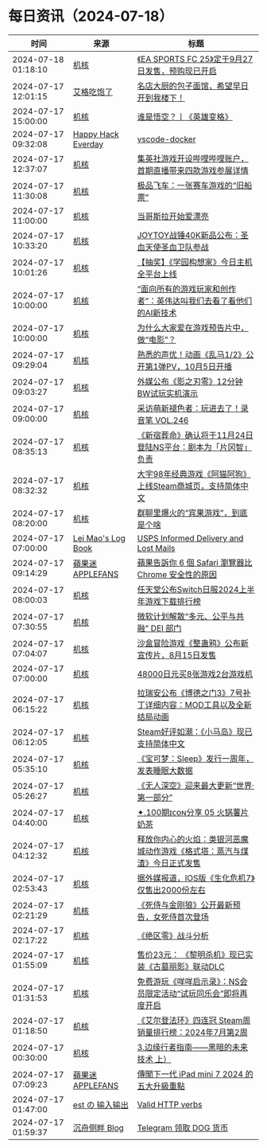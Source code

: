﻿# 每日资讯（2024-07-18）

|时间|来源|标题|
|---|---|---|
|2024-07-18 01:18:10|[机核](https://www.gcores.com/rss)|[《EA SPORTS FC 25》定于9月27日发售，预购现已开启](https://www.gcores.com/articles/185160)|
|2024-07-17 12:01:15|[艾格吃饱了](https://feedpress.me/wx-aigechibaole)|[名店大厨的包子面馆，希望早日开到我楼下！](http://mp.weixin.qq.com/s?__biz=MjM5NTYxODQyMA%3D%3D&mid=2653456267&idx=1&sn=aa8a3d8812dd14d77fe928a3073a0a1e)|
|2024-07-17 15:00:00|[机核](https://www.gcores.com/rss)|[谁是悟空？丨《英雄变格》](https://www.gcores.com/radios/184852)|
|2024-07-17 09:32:08|[Happy Hack Everday](https://blog.happyhack.io/atom.xml)|[vscode-docker](https://blog.happyhack.io/2024/07/17/vscode-docker/)|
|2024-07-17 12:37:07|[机核](https://www.gcores.com/rss)|[集英社游戏开设哔哩哔哩账户，首期直播带来四款游戏参展详情](https://www.gcores.com/articles/185146)|
|2024-07-17 11:30:08|[机核](https://www.gcores.com/rss)|[极品飞车：一张赛车游戏的“旧船票”](https://www.gcores.com/articles/185135)|
|2024-07-17 11:00:00|[机核](https://www.gcores.com/rss)|[当哥斯拉开始爱漂亮](https://www.gcores.com/videos/185119)|
|2024-07-17 10:33:20|[机核](https://www.gcores.com/rss)|[JOYTOY战锤40K新品公布：圣血天使圣血卫队参战](https://www.gcores.com/articles/185133)|
|2024-07-17 10:01:26|[机核](https://www.gcores.com/rss)|[【抽奖】《学园构想家》今日主机全平台上线](https://www.gcores.com/articles/185132)|
|2024-07-17 10:00:00|[机核](https://www.gcores.com/rss)|[“面向所有的游戏玩家和创作者”：英伟达叫我们去看了看他们的AI新技术](https://www.gcores.com/articles/185129)|
|2024-07-17 10:00:00|[机核](https://www.gcores.com/rss)|[为什么大家爱在游戏预告片中，做“电影”？](https://www.gcores.com/videos/185115)|
|2024-07-17 09:29:04|[机核](https://www.gcores.com/rss)|[熟悉的声优！动画《乱马1/2》公开第1弹PV，10月5日开播](https://www.gcores.com/articles/185131)|
|2024-07-17 09:03:27|[机核](https://www.gcores.com/rss)|[外媒公布《影之刃零》12分钟BW试玩实机演示](https://www.gcores.com/articles/185128)|
|2024-07-17 09:00:00|[机核](https://www.gcores.com/rss)|[采访萌新褪色者：玩进去了！录音笔 VOL.246](https://www.gcores.com/radios/185126)|
|2024-07-17 08:35:13|[机核](https://www.gcores.com/rss)|[《新宿葬命》确认将于11月24日登陆NS平台：剧本为「片冈智」负责](https://www.gcores.com/articles/185127)|
|2024-07-17 08:32:32|[机核](https://www.gcores.com/rss)|[大宇98年经典游戏《阿猫阿狗》上线Steam商城页，支持简体中文](https://www.gcores.com/articles/185124)|
|2024-07-17 08:20:00|[机核](https://www.gcores.com/rss)|[群聊里爆火的“宾果游戏”，到底是个啥](https://www.gcores.com/articles/184908)|
|2024-07-17 07:00:00|[Lei Mao's Log Book](https://leimao.github.io/atom.xml)|[USPS Informed Delivery and Lost Mails](https://leimao.github.io/blog/USPS-Informed-Delivery-Lost-Mails/)|
|2024-07-17 09:14:29|[蘋果迷 APPLEFANS](https://applefans.today/feed/)|[蘋果告訴你 6 個 Safari 瀏覽器比 Chrome 安全性的原因](https://applefans.today/2024-07-apple-safari-privacy-features-better-chrome/)|
|2024-07-17 08:00:03|[机核](https://www.gcores.com/rss)|[任天堂公布Switch日服2024上半年游戏下载排行榜](https://www.gcores.com/articles/185120)|
|2024-07-17 07:30:55|[机核](https://www.gcores.com/rss)|[微软计划解散“多元、公平与共融” DEI 部门](https://www.gcores.com/articles/185117)|
|2024-07-17 07:04:07|[机核](https://www.gcores.com/rss)|[沙盒冒险游戏《整蛊鸦》公布新宣传片，8月15日发售](https://www.gcores.com/articles/185114)|
|2024-07-17 07:00:00|[机核](https://www.gcores.com/rss)|[48000日元买8张游戏2台游戏机](https://www.gcores.com/videos/185097)|
|2024-07-17 06:15:22|[机核](https://www.gcores.com/rss)|[拉瑞安公布《博德之门3》7号补丁详细内容：MOD工具以及全新结局动画](https://www.gcores.com/articles/185104)|
|2024-07-17 06:12:05|[机核](https://www.gcores.com/rss)|[Steam好评如潮：《小马岛》现已支持简体中文](https://www.gcores.com/articles/185106)|
|2024-07-17 05:35:10|[机核](https://www.gcores.com/rss)|[《宝可梦：Sleep》发行一周年，发表睡眠大数据](https://www.gcores.com/articles/185101)|
|2024-07-17 05:26:27|[机核](https://www.gcores.com/rss)|[《无人深空》迎来最大更新“世界·第一部分”](https://www.gcores.com/articles/185100)|
|2024-07-17 04:40:00|[机核](https://www.gcores.com/rss)|[✦.100期ɪᴄᴏɴ分享 05 火锅薯片奶茶](https://www.gcores.com/articles/185091)|
|2024-07-17 04:12:32|[机核](https://www.gcores.com/rss)|[释放你内心的火焰：类银河恶魔城动作游戏《格式塔：蒸汽与煤渣》今日正式发售](https://www.gcores.com/articles/185098)|
|2024-07-17 02:53:43|[机核](https://www.gcores.com/rss)|[据外媒报道，IOS版《生化危机7》仅售出2000份左右](https://www.gcores.com/articles/185094)|
|2024-07-17 02:21:29|[机核](https://www.gcores.com/rss)|[《死侍与金刚狼》公开最新预告，女死侍首次登场](https://www.gcores.com/articles/185087)|
|2024-07-17 02:17:22|[机核](https://www.gcores.com/rss)|[《绝区零》战斗分析](https://www.gcores.com/articles/185088)|
|2024-07-17 01:55:09|[机核](https://www.gcores.com/rss)|[售价23元： 《黎明杀机》现已实装《古墓丽影》联动DLC](https://www.gcores.com/articles/185085)|
|2024-07-17 01:31:53|[机核](https://www.gcores.com/rss)|[免费游玩《咩咩启示录》：NS会员限定活动“试玩同乐会”即将再度开启](https://www.gcores.com/articles/185083)|
|2024-07-17 01:18:50|[机核](https://www.gcores.com/rss)|[《艾尔登法环》四连冠 Steam周销量排行榜：2024年7月第2周](https://www.gcores.com/articles/185082)|
|2024-07-17 00:30:00|[机核](https://www.gcores.com/rss)|[3.边缘行者指南——黑暗的未来技术 上）](https://www.gcores.com/articles/185074)|
|2024-07-17 07:09:23|[蘋果迷 APPLEFANS](https://applefans.today/feed/)|[傳聞下一代 iPad mini 7 2024 的五大升級重點](https://applefans.today/2024-07-ipad-mini-7-features-rumors/)|
|2024-07-17 01:47:00|[est の 输入输出](https://blog.est.im/rss)|[Valid HTTP verbs](https://blog.est.im/2024/stdout-14)|
|2024-07-17 01:59:37|[沉舟侧畔 Blog](https://springwood.me/feed/)|[Telegram 领取 DOG 货币](https://springwood.me/telegram-get-dogs/)|
